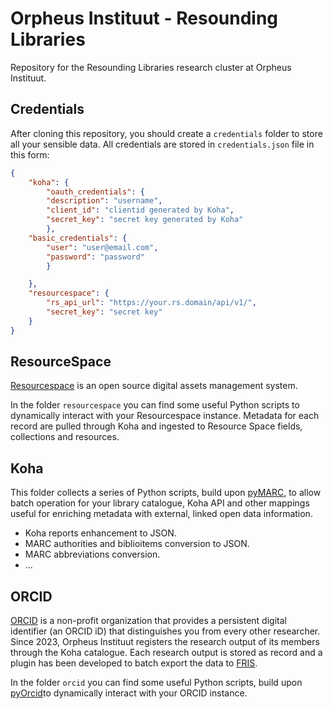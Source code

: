 # Orpheus Instituut - Resounding Libraries
Repository for the Resounding Libraries research cluster at Orpheus Instituut.


## Credentials

After cloning this repository, you should create a `credentials` folder to store all your sensible data. All credentials are stored in `credentials.json` file in this form:

```json
{
	"koha": {
		"oauth_credentials": {
    	"description": "username",
    	"client_id": "clientid generated by Koha",
    	"secret_key": "secret key generated by Koha"
		},
	"basic_credentials": {
    	"user": "user@email.com",
    	"password": "password"
		}

	},
	"resourcespace": {
		"rs_api_url": "https://your.rs.domain/api/v1/",
		"secret_key": "secret key" 
	}
}
```

## ResourceSpace
[Resourcespace](https://www.resourcespace.com/) is an open source digital assets management system.

In the folder `resourcespace` you can find some useful Python scripts to dynamically interact with your Resourcespace instance. 
Metadata for each record are pulled through Koha and ingested to Resource Space fields, collections and resources.

## Koha

This folder collects a series of Python scripts, build upon [pyMARC](https://pymarc.readthedocs.io/en/latest/),  to allow batch operation for your library catalogue, Koha API and other mappings useful for enriching metadata with external, linked open data information.

- Koha reports enhancement to JSON.
- MARC authorities and biblioitems conversion to JSON.
- MARC abbreviations conversion.
- ...

## ORCID

[ORCID](https://orcid.org/) is a non-profit organization that provides a persistent digital identifier (an ORCID iD) that distinguishes you from every other researcher.
Since 2023, Orpheus Instituut registers the research output of its members through the Koha catalogue. Each research output is stored as record and a plugin has been developed to batch export the data to [FRIS](https://researchportal.be/en).

In the folder `orcid` you can find some useful Python scripts, build upon [pyOrcid](https://github.com/sri0606/PyOrcid)to dynamically interact with your ORCID instance.
